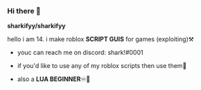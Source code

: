 ### Hi there 👋

**sharkifyy/sharkifyy**

hello i am  14. i make roblox **SCRIPT GUIS** for games (exploiting)⚒️

- youc can reach me on discord: shark!#0001

- if you'd like to use any of my roblox scripts then use them👀

- also a **LUA BEGINNER**♾👑
